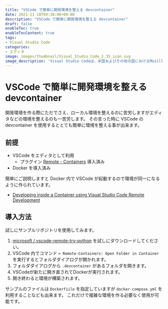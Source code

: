 ```yaml
---
title: "VSCode で簡単に開発環境を整える devcontainer"
date: 2021-11-18T09:30:00+09:00
description: "VSCode で簡単に開発環境を整える devcontainer"
draft: false
enableToc: true
enableTocContent: true
tags: 
- Visual Studio Code
categories: 
- エディタ
image: images/thumbnail/Visual_Studio_Code_1.35_icon.svg
image_description: 'Visual Studio Codeは、米国およびその他の国におけるMozillaFoundationの商標です。'
---
```


# VSCode で簡単に開発環境を整える devcontainer
開発環境を作る際にただでさえ、ローカル環境を整えるのに苦労しますがエディタなどの環境を整えるのも一苦労します。
その言った時に VSCode の devcontainer を使用するととても簡単に環境を整える事が出来ます。

## 前提
* VSCode をエディタとして利用
  * プラグイン <a href="https://marketplace.visualstudio.com/items?itemName=ms-vscode-remote.remote-containers" target="_blank" rel="nofollow noopener">Remote - Containers</a> 導入済み
* Docker を導入済み

簡単にご説明しますと Docker 内で VSCode が起動するので環境が同一になるように作られています。
* <a href="https://code.visualstudio.com/docs/remote/containers" target="_blank" rel="nofollow noopener">Developing inside a Container using Visual Studio Code Remote Development</a>

## 導入方法
試しにサンプルリポジトリを使用してみます。
1. <a href="https://github.com/microsoft/vscode-remote-try-python" target="_blank" rel="nofollow noopener"> microsoft / vscode-remote-try-python</a> を試しにダウンロードしてください。
2. VSCode 内でコマンド `> Remote-Containers: Open Folder in Container` を実行するとフォルダダイアログが開かれます。
3. フォルダダイアログから `.devcontainer` があるフォルダを開きます。
4. VSCodeが新たに開き直されてDockerが実行されます。
5. 開き終わると環境が構築されます。

サンプルのファイルは `Dockerfiile` を指定していますが `docker-compose.yml` を利用することなども出来ます。
これだけで複雑な環境を作る必要なく使用が可能です。
